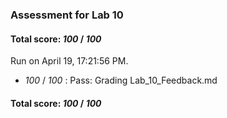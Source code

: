 ### Assessment for Lab 10

#### Total score: _100_ / _100_

Run on April 19, 17:21:56 PM.

+  _100_ / _100_ : Pass: Grading Lab_10_Feedback.md

#### Total score: _100_ / _100_

